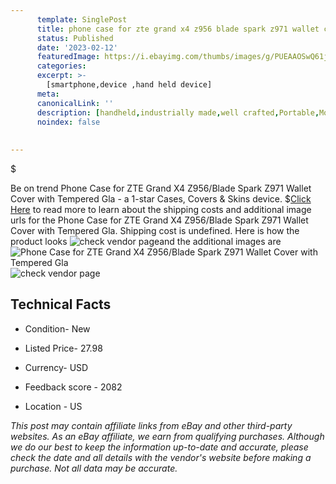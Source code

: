 ```yaml
---
      template: SinglePost
      title: phone case for zte grand x4 z956 blade spark z971 wallet cover with tempered gla
      status: Published
      date: '2023-02-12'
      featuredImage: https://i.ebayimg.com/thumbs/images/g/PUEAAOSwQ61j5~wG/s-l225.jpg
      categories: 
      excerpt: >-
        [smartphone,device ,hand held device]
      meta:
      canonicalLink: ''
      description: [handheld,industrially made,well crafted,Portable,Mobile,Compact,Convenient,Lightweight,Maneuverable,Man-portable,Miniature,Carriable,Hand-held,Light,Holdable,Transportable,Mobile device,Pocket-sized,On-the-go,Wireless,Cordless,Compact size,Convenient size, smartphone,device ,hand held device]
      noindex: false
      
        
---
```

$

Be on trend Phone Case for ZTE Grand X4 Z956/Blade Spark Z971 Wallet Cover with Tempered Gla - a 1-star Cases, Covers & Skins device.
$[Click Here](https://www.ebay.com/itm/334743133418?hash=item4df03edcea%3Ag%3APUEAAOSwQ61j5%7EwG&mkevt=1&mkcid=1&mkrid=711-53200-19255-0&campid=%253CePNCampaignId%253E&customid=%253CreferenceId%253E&toolid=10049) to read more to learn about the shipping costs and additional image urls for the Phone Case for ZTE Grand X4 Z956/Blade Spark Z971 Wallet Cover with Tempered Gla. Shipping cost is undefined. Here is how the product looks ![check vendor page](https://i.ebayimg.com/thumbs/images/g/PUEAAOSwQ61j5~wG/s-l225.jpg)and the additional images are![Phone Case for ZTE Grand X4 Z956/Blade Spark Z971 Wallet Cover with Tempered Gla](https://i.ebayimg.com/images/g/PUEAAOSwQ61j5~wG/s-l1600.jpg)![check vendor page](https://origin-galleryplus.ebayimg.com/ws/web/334743133418_2_0_1/225x225.jpg,https://origin-galleryplus.ebayimg.com/ws/web/334743133418_3_0_1/225x225.jpg,https://origin-galleryplus.ebayimg.com/ws/web/334743133418_4_0_1/225x225.jpg,https://origin-galleryplus.ebayimg.com/ws/web/334743133418_5_0_1/225x225.jpg)



 ## Technical Facts 



     
      

 - Condition- New 


      

 - Listed Price- 27.98 


      

 - Currency- USD 


      

 - Feedback score - 2082 


      

 - Location - US 


      
      

 *_This post may contain affiliate links from eBay and other third-party websites. As an eBay affiliate, we earn from qualifying purchases. Although we do our best to keep the information up-to-date and accurate, please check the date and all details with the vendor's website before making a purchase. Not all data may be accurate._*






